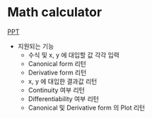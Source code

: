 # Math calculator

[PPT](https://docs.google.com/presentation/d/19pCcvJf3kj0DxuNxWxODkpXdeyBhSjTH/edit?usp=sharing&ouid=118058427277428105043&rtpof=true&sd=true)

- 지원되는 기능
    - 수식 및 x, y 에 대입할 값 각각 입력
    - Canonical form 리턴
    - Derivative form 리턴
    - x, y 에 대입한 결과값 리턴
    - Continuity 여부 리턴
    - Differentiability 여부 리턴
    - Canonical 및 Derivative form 의 Plot 리턴